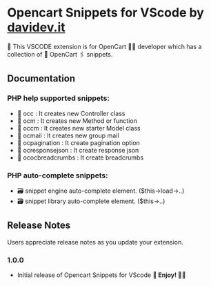 # Opencart Snippets for VScode by [davidev.it](https://davidev.it)
🐷 This VSCODE extension is for OpenCart 🙋‍♀️ developer which has a collection of 🛒 OpenCart 🖇 snippets.
## Documentation
### PHP help supported snippets:
- 📁 occ : It creates new Controller class
- 📁 ocm : It creates new Method or function
- 📁 occm : It creates new starter Model class
- 📁 ocmail : It creates new group mail
- 📁 ocpagination : It create pagination option
- 📁 ocresponsejson : It create response json
- 📁 ococbreadcrumbs : It create breadcrumbs
### PHP auto-complete snippets:
- 🗃 snippet engine auto-complete element. ($this->load->..)
- 🗃 snippet library auto-complete element. ($this->..)
## Release Notes
Users appreciate release notes as you update your extension.
### 1.0.0
- Initial release of Opencart Snippets for VScode
**🙇 Enjoy! 🙇‍♂️** 
